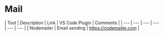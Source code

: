 # Mail

| Tool | Description | Link | VS Code Plugin | Comments |
| --- | --- | --- | --- | --- | --- |
| Nodemailer | Email sending | https://nodemailer.com |
